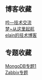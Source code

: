 <!--
author: yanliang.zhao
head: http://blog.itttl.com/logo_miao.png 
date: 2015-11-23
title: 51CTO Blog 链接 
tags: 51CTO
category: 51CTO
status: draft
summary: 
-->

## 博客收藏
[吟—技术交流][101]  
[梦~从这里起航][102]  
[elain的技术博客][103]  

## 专题收藏
[MongoDB专题1][201]  
[Zabbix专题][202]

[101]:http://dl528888.blog.51cto.com/
[102]:http://mayulin.blog.51cto.com/
[103]:http://elain.blog.51cto.com/


[201]:http://blog.51cto.com/zt/99
[202]:http://blog.51cto.com/zt/600

